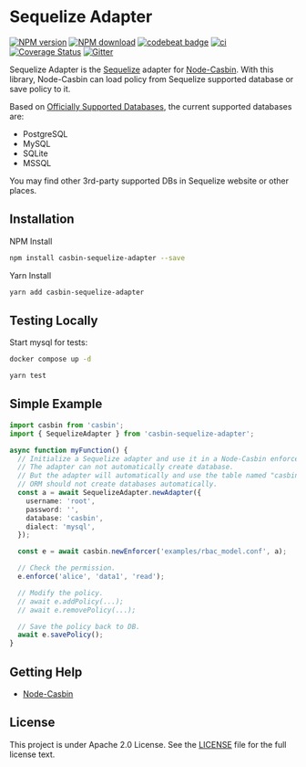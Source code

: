# Sequelize Adapter

[![NPM version][npm-image]][npm-url]
[![NPM download][download-image]][download-url]
[![codebeat badge](https://codebeat.co/badges/c17c9ee1-da42-4db3-8047-9574ad2b23b1)](https://codebeat.co/projects/github-com-node-casbin-sequelize-adapter-master)
[![ci](https://github.com/node-casbin/sequelize-adapter/actions/workflows/ci.yml/badge.svg)](https://github.com/node-casbin/sequelize-adapter/actions/workflows/ci.yml)
[![Coverage Status](https://coveralls.io/repos/github/node-casbin/sequelize-adapter/badge.svg?branch=master)](https://coveralls.io/github/node-casbin/sequelize-adapter?branch=master)
[![Gitter](https://badges.gitter.im/Join%20Chat.svg)](https://gitter.im/casbin/lobby)

[npm-image]: https://img.shields.io/npm/v/casbin-sequelize-adapter.svg?style=flat-square
[npm-url]: https://npmjs.org/package/casbin-sequelize-adapter
[download-image]: https://img.shields.io/npm/dm/casbin-sequelize-adapter.svg?style=flat-square
[download-url]: https://npmjs.org/package/casbin-sequelize-adapter

Sequelize Adapter is the [Sequelize](https://github.com/sequelize/sequelize) adapter for [Node-Casbin](https://github.com/casbin/node-casbin). With this library, Node-Casbin can load policy from Sequelize supported database or save policy to it.

Based on [Officially Supported Databases](http://docs.sequelizejs.com/), the current supported databases are:

- PostgreSQL
- MySQL
- SQLite
- MSSQL

You may find other 3rd-party supported DBs in Sequelize website or other places.

## Installation

NPM Install

```bash
npm install casbin-sequelize-adapter --save
```

Yarn Install

```bash
yarn add casbin-sequelize-adapter
```

## Testing Locally

Start mysql for tests:

```bash
docker compose up -d
```

```bash
yarn test
```

## Simple Example

```typescript
import casbin from 'casbin';
import { SequelizeAdapter } from 'casbin-sequelize-adapter';

async function myFunction() {
  // Initialize a Sequelize adapter and use it in a Node-Casbin enforcer:
  // The adapter can not automatically create database.
  // But the adapter will automatically and use the table named "casbin_rule".
  // ORM should not create databases automatically.
  const a = await SequelizeAdapter.newAdapter({
    username: 'root',
    password: '',
    database: 'casbin',
    dialect: 'mysql',
  });

  const e = await casbin.newEnforcer('examples/rbac_model.conf', a);

  // Check the permission.
  e.enforce('alice', 'data1', 'read');

  // Modify the policy.
  // await e.addPolicy(...);
  // await e.removePolicy(...);

  // Save the policy back to DB.
  await e.savePolicy();
}
```

## Getting Help

- [Node-Casbin](https://github.com/casbin/node-casbin)

## License

This project is under Apache 2.0 License. See the [LICENSE](LICENSE) file for the full license text.
